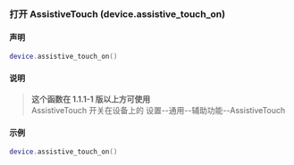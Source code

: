 ### 打开 AssistiveTouch \(**device\.assistive\_touch\_on**\)


#### 声明
```lua
device.assistive_touch_on()
```


#### 说明  
> **这个函数在 1\.1\.1\-1 版以上方可使用**  
> AssistiveTouch 开关在设备上的 设置\-\-通用\-\-辅助功能\-\-AssistiveTouch  


#### 示例  
```lua
device.assistive_touch_on()
```

